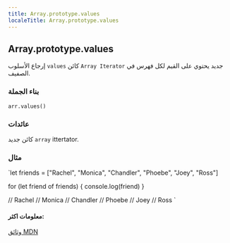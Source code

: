 ```yaml
---
title: Array.prototype.values
localeTitle: Array.prototype.values
---
```

## Array.prototype.values

إرجاع الأسلوب `values` كائن `Array Iterator` جديد يحتوي على القيم لكل فهرس في الصفيف.

### بناء الجملة

 `arr.values() 
` 

### عائدات

كائن جديد `array` ittertator.

### مثال

 `let friends = ["Rachel", "Monica", "Chandler", "Phoebe", "Joey", "Ross"] 
 
 for (let friend of friends) { 
  console.log(friend) 
 } 
 
 // Rachel 
 // Monica 
 // Chandler 
 // Phoebe 
 // Joey 
 // Ross 
` 

#### معلومات اكثر:

[وثائق MDN](https://developer.mozilla.org/en-US/docs/Web/JavaScript/Reference/Global_Objects/Array/values)